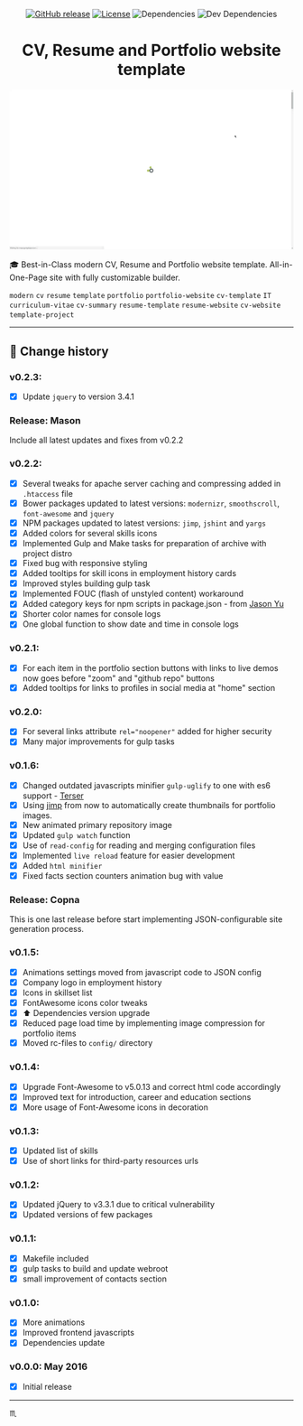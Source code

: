 <p align="center">
  <a href="https://github.com/tbaltrushaitis/cv/releases"><img src="https://img.shields.io/github/release/tbaltrushaitis/cv.svg?style=flat" alt="GitHub release" /></a>
  <a href="https://github.com/tbaltrushaitis/cv/blob/master/LICENSE"><img src="https://img.shields.io/badge/license-MIT-green.svg?style=flat" alt="License" /></a>
  <img src="https://img.shields.io/david/tbaltrushaitis/cv.svg" alt="Dependencies" />
  <img src="https://img.shields.io/david/dev/tbaltrushaitis/cv.svg" alt="Dev Dependencies" />
</p>

<p align="center">
  <h1 align="center">CV, Resume and Portfolio website template</h1>
</p>

<p align="center">
  <a href="http://bit.ly/tomascv?ref=readme">
    <img max-width="640px" max-height="360px" src="assets/img/cv-demo-01.gif" alt="Modern CV, Resume and Portfolio website template" />
  </a>
</p>

<!-- # Best-in-Class modern CV, Resume and Portfolio # -->

:mortar_board: Best-in-Class modern CV, Resume and Portfolio website template. All-in-One-Page site with fully customizable builder.

`modern` `cv` `resume` `template` `portfolio` `portfolio-website` `cv-template` `IT` `curriculum-vitae` `cv-summary` `resume-template` `resume-website` `cv-website` `template-project`

---

## :memo: Change history ##

### v0.2.3: ###
- [x] Update `jquery` to version 3.4.1

### Release: Mason ###
Include all latest updates and fixes from v0.2.2

### v0.2.2: ###
- [x] Several tweaks for apache server caching and compressing added in `.htaccess` file
- [x] Bower packages updated to latest versions: `modernizr`, `smoothscroll`, `font-awesome` and `jquery`
- [x] NPM packages updated to latest versions: `jimp`, `jshint` and `yargs`
- [x] Added colors for several skills icons
- [x] Implemented Gulp and Make tasks for preparation of archive with project distro
- [x] Fixed bug with responsive styling
- [x] Added tooltips for skill icons in employment history cards
- [x] Improved styles building gulp task
- [x] Implemented FOUC (flash of unstyled content) workaround
- [x] Added category keys for npm scripts in package.json - from [Jason Yu](https://dev.to/ycmjason/how-to-organise-npm-scripts-4d2m)
- [x] Shorter color names for console logs
- [x] One global function to show date and time in console logs

### v0.2.1: ###
- [x] For each item in the portfolio section buttons with links to live demos now goes before "zoom" and "github repo" buttons
- [x] Added tooltips for links to profiles in social media at "home" section

### v0.2.0: ###
- [x] For several links attribute `rel="noopener"` added for higher security
- [x] Many major improvements for gulp tasks

### v0.1.6: ###
- [x] Changed outdated javascripts minifier `gulp-uglify` to one with es6 support - [Terser](https://github.com/terser-js/terser)
- [x] Using [jimp](https://github.com/oliver-moran/jimp) from now to automatically create thumbnails for portfolio images.
- [x] New animated primary repository image
- [x] Updated `gulp watch` function
- [x] Use of `read-config` for reading and merging configuration files
- [x] Implemented `live reload` feature for easier development
- [x] Added `html minifier`
- [x] Fixed facts section counters animation bug with value

### Release: Copna ###
This is one last release before start implementing JSON-configurable site generation process.

### v0.1.5: ###
- [x] Animations settings moved from javascript code to JSON config
- [x] Company logo in employment history
- [x] Icons in skillset list
- [x] FontAwesome icons color tweaks
- [x] :arrow_up: Dependencies version upgrade
- [x] Reduced page load time by implementing image compression for portfolio items
- [x] Moved rc-files to `config/` directory

### v0.1.4: ###
- [x] Upgrade Font-Awesome to v5.0.13 and correct html code accordingly
- [x] Improved text for introduction, career and education sections
- [x] More usage of Font-Awesome icons in decoration

### v0.1.3: ###
- [x] Updated list of skills
- [x] Use of short links for third-party resources urls

### v0.1.2: ###
- [x] Updated jQuery to v3.3.1 due to critical vulnerability
- [x] Updated versions of few packages

### v0.1.1: ###
- [x] Makefile included
- [x] gulp tasks to build and update webroot
- [x] small improvement of contacts section

### v0.1.0: ###
- [x] More animations
- [x] Improved frontend javascripts
- [x] Dependencies update

### v0.0.0: May 2016 ###
- [x] Initial release

---

:scorpius:
